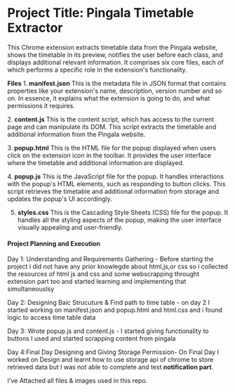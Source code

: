 <h1>Project Title: Pingala Timetable Extractor</h1>
This Chrome extension extracts timetable data from the Pingala website, shows the timetable in its preview, notifies the user before each class, and displays additional relevant information. It comprises six core files, each of which performs a specific role in the extension's functionality.

<b>Files</b>
1.<b> manifest.json</b>
This is the metadata file in JSON format that contains properties like your extension's name, description, version number and so on. In essence, it explains what the extension is going to do, and what permissions it requires.

2.<b> content.js</b>
This is the content script, which has access to the current page and can manipulate its DOM. This script extracts the timetable and additional information from the Pingala website.

3.<b> popup.html</b>
This is the HTML file for the popup displayed when users click on the extension icon in the toolbar. It provides the user interface where the timetable and additional information are displayed.

4.<b> popup.js</b>
This is the JavaScript file for the popup. It handles interactions with the popup's HTML elements, such as responding to button clicks. This script retrieves the timetable and additional information from storage and updates the popup's UI accordingly.

5. <b>styles.css</b>
This is the Cascading Style Sheets (CSS) file for the popup. It handles all the styling aspects of the popup, making the user interface visually appealing and user-friendly.
<h4>Project Planning and Execution</h4>
<p>Day 1: Understanding and Requirements Gathering  - Before starting the project i did not have any prior knowlegde about html,js,or css  so i collected the resources of html js and css and some webscrapping throught extension part too and started learning and implementing that simultaneouslsy</p>
<p>Day 2: Designing Baic Strucuture & Find path to time table - on day 2 I started working on manifest.json and popup.html and html.css and i found logic to access time table data </p>
<p>Day 3: Wrote popup.js and content.js - I started giving functionality to buttons I used and started scrapping content from pingala</p>
<p>Day 4:Final Day Designing and Giving Storage Permission- On Final Day I worked on Design and learnt how to use storage api of chrome to store retrieved data but I was not able to complete and test <b>notification part</b>.</p>
I've Attached all files & images used in this repo.
